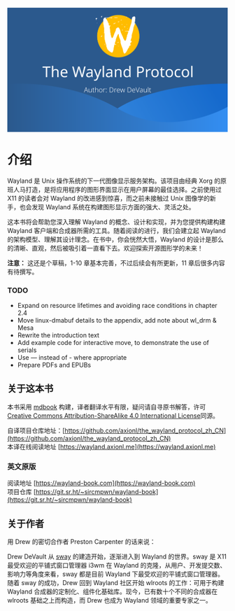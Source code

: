 ![banner](banner.png)

# 介绍

Wayland 是 Unix 操作系统的下一代图像显示服务架构。该项目由经典 Xorg 的原班人马打造，是将应用程序的图形界面显示在用户屏幕的最佳选择。之前使用过 X11 的读者会对 Wayland 的改进感到惊喜，而之前未接触过 Unix 图像学的新手，也会发现 Wayland 系统在构建图形显示方面的强大、灵活之处。

这本书将会帮助您深入理解 Wayland 的概念、设计和实现，并为您提供构建构建 Wayland 客户端和合成器所需的工具。随着阅读的进行，我们会建立起 Wayland 的架构模型、理解其设计理念。在书中，你会恍然大悟，Wayland 的设计是那么的清晰、直观，然后被吸引着一直看下去。欢迎探索开源图形学的未来！

**注意：** 这还是个草稿，1-10 章基本完善，不过后续会有所更新，11 章后很多内容有待撰写。

### TODO

- Expand on resource lifetimes and avoiding race conditions in chapter 2.4
- Move linux-dmabuf details to the appendix, add note about wl_drm & Mesa
- Rewrite the introduction text
- Add example code for interactive move, to demonstrate the use of serials
- Use — instead of - where appropriate
- Prepare PDFs and EPUBs

## 关于这本书

本书采用 [mdbook](https://github.com/rust-lang/mdBook) 构建，译者翻译水平有限，疑问请自寻原书解答，许可[Creative Commons Attribution-ShareAlike 4.0 International License](http://creativecommons.org/licenses/by-sa/4.0/)同源。

自译项目仓库地址：[https://github.com/axionl/the_wayland_protocol_zh_CN](https://github.com/axionl/the_wayland_protocol_zh_CN)  
本译在线阅读地址 [https://wayland.axionl.me](https://wayland.axionl.me)

### 英文原版

阅读地址 [https://wayland-book.com](https://wayland-book.com)  
项目仓库 [https://git.sr.ht/~sircmpwn/wayland-book](https://git.sr.ht/~sircmpwn/wayland-book)

## 关于作者

用 Drew 的密切合作者 Preston Carpenter 的话来说：

Drew DeVault 从 [sway](https://swaywm.org/) 的建造开始，逐渐进入到 Wayland 的世界。sway 是 X11 最受欢迎的平铺式窗口管理器 i3wm 在 Wayland 的克隆，从用户、开发提交数、影响力等角度来看，sway 都是目前 Wayland 下最受欢迎的平铺式窗口管理器。随着 sway 的成功，Drew 回到 Wayland 社区开始 wlroots 的工作：可用于构建 Wayland 合成器的定制化、组件化基础库。现今，已有数十个不同的合成器在 wlroots 基础之上而构造，而 Drew 也成为 Wayland 领域的重要专家之一。
